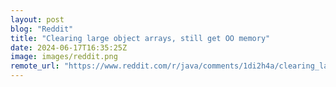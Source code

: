 ```yaml
---
layout: post
blog: "Reddit"
title: "Clearing large object arrays, still get OO memory"
date: 2024-06-17T16:35:25Z
image: images/reddit.png
remote_url: "https://www.reddit.com/r/java/comments/1di2h4a/clearing_large_object_arrays_still_get_oo_memory/"
---
```

